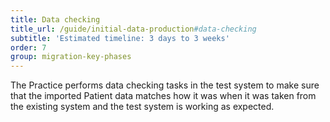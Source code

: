 ```yaml
---
title: Data checking
title_url: /guide/initial-data-production#data-checking
subtitle: 'Estimated timeline: 3 days to 3 weeks'
order: 7
group: migration-key-phases
---
```


The Practice performs data checking tasks in the test system to make sure that the imported Patient data matches how it was when it was taken from the existing system and the test system is working as expected. 